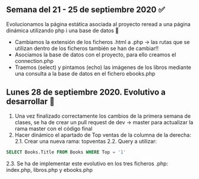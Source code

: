 ## Semana del 21 - 25 de septiembre 2020 :white_check_mark:
Evolucionamos la página estática asociada al proyecto reread a una página dinámica utilizando php i una base de datos :loudspeaker:
- Cambiamos la extensión de los ficheros .html a .php -> las rutas que se utilizan dentro de los ficheros también se han de cambiar!!
- Asociamos la base de datos con el proyecto, para ello creamos el connection.php
- Traemos (select) y pintamos (echo) las imágenes de los libros mediante una consulta a la base de datos en el fichero ebooks.php

## Lunes 28 de septiembre 2020. Evolutivo a desarrollar :loudspeaker:
1. Una vez finalizado correctamente los cambios de la primera semana de clases, se ha de crear un pull request de dev -> master para actualizar la rama master con el código final
2. Hacer dinámico el apartado de Top ventas de la columna de la derecha:
2.1. Crear una nueva rama: topventas
2.2. Query a utilizar: 
```sql
SELECT Books.Title FROM Books WHERE Top = '1'
```
2.3. Se ha de implementar este evolutivo en los tres ficheros .php: index.php, libros.php y ebooks.php
